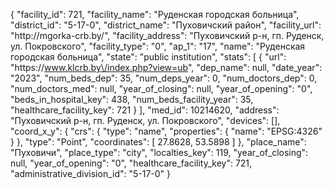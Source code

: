 {
    "facility_id": 721,
    "facility_name": "Руденская городская больница",
    "district_id": "5-17-0",
    "district_name": "Пуховичский район",
    "facility_url": "http:\/\/mgorka-crb.by\/",
    "facility_address": "Пуховичский р-н, гп. Руденск, ул. Покровского",
    "facility_type": "0",
    "ap_1": "17",
    "name": "Руденская городская больница",
    "state": "public institution",
    "stats": [
        {
            "url": "https:\/\/www.klcrb.by\/index.php?view=ub",
            "dep_name": null,
            "date_year": "2023",
            "num_beds_dep": 35,
            "num_deps_year": 0,
            "num_doctors_dep": 0,
            "num_doctors_med": null,
            "year_of_closing": null,
            "year_of_opening": "0",
            "beds_in_hospital_key": 438,
            "num_beds_facility_year": 35,
            "healthcare_facility_key": 721
        }
    ],
    "med_id": 10214620,
    "address": "Пуховичский р-н, гп. Руденск, ул. Покровского",
    "devices": [],
    "coord_x_y": {
        "crs": {
            "type": "name",
            "properties": {
                "name": "EPSG:4326"
            }
        },
        "type": "Point",
        "coordinates": [
            27.8628,
            53.5898
        ]
    },
    "place_name": "Пуховичи",
    "place_type": "city",
    "localties_key": 119,
    "year_of_closing": null,
    "year_of_opening": "0",
    "healthcare_facility_key": 721,
    "administrative_division_id": "5-17-0"
}